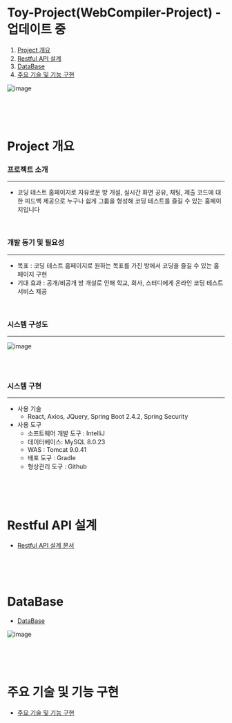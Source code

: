 

# Toy-Project(WebCompiler-Project) - 업데이트 중

[projectInfo_link]: readMe/ProjectInfo.md
[db_link]: readMe/DataBase.md
[api_link]: readMe/RestApi.md


1. [Project 개요](#Project-개요) <br/>
2. [Restful API 설계](#Restful-API-설계)  <br/>
3. [DataBase](#DataBase) <br/> 
4. [주요 기술 및 기능 구현][projectInfo_link] <br/>




![image](https://user-images.githubusercontent.com/61372486/123511707-e68b8b80-d6bd-11eb-8a3c-c74ef941867d.png)



<br/><br/><br/>

# Project 개요


### 프로젝트 소개

---
 - 코딩 테스트 홈페이지로 자유로운 방 개설, 실시간 화면 공유, 채팅, 제출 코드에 대한 피드백 제공으로 누구나 쉽게 그룹을 형성해 코딩 테스트를 즐길 수 있는 홈페이지입니다    
 
 
 <br/>

### 개발 동기 및 필요성

---
 - 목표 : 코딩 테스트 홈페이지로 원하는 목표를 가진 방에서 코딩을 즐길 수 있는 홈페이지 구현 
 - 기대 효과 : 공개/비공개 방 개설로 인해 학교, 회사, 스터디에게 온라인 코딩 테스트 서비스 제공

 <br/>

### 시스템 구성도

---

![image](https://user-images.githubusercontent.com/61372486/120635879-ea096980-c4a7-11eb-91a3-3e6cd0c9746e.png)
 
 <br/><br/>
 
### 시스템 구현

---
- 사용 기술
  - React, Axios, JQuery, Spring Boot 2.4.2, Spring Security 
- 사용 도구
   - 소프트웨어 개발 도구 : IntelliJ
   - 데이터베이스: MySQL 8.0.23
   - WAS : Tomcat 9.0.41
   - 배포 도구 : Gradle
   - 형상관리 도구 : Github



<br/><br/><br/>



# Restful API 설계

- [Restful API 설계 문서][api_link]



<br/><br/><br/>


# DataBase

-  [DataBase][db_link] 

![image](https://user-images.githubusercontent.com/61372486/120640893-f85a8400-c4ad-11eb-8d95-85bdd55c54c6.png)

<br/><br/><br/>

# 주요 기술 및 기능 구현

-  [주요 기술 및 기능 구현][projectInfo_link] 

 

